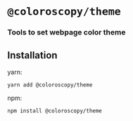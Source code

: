 # `@coloroscopy/theme`

### Tools to set webpage color theme

## Installation

yarn:

```shell
yarn add @coloroscopy/theme
```

npm:

```shell
npm install @coloroscopy/theme
```
